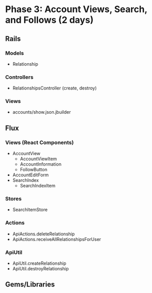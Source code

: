 # Phase 3: Account Views, Search, and Follows (2 days)

## Rails
### Models
* Relationship

### Controllers
* RelationshipsController (create, destroy)

### Views
* accounts/show.json.jbuilder

## Flux
### Views (React Components)
* AccountView
  - AccountViewItem
  - AccountInformation
  - FollowButton
* AccountEditForm
* SearchIndex
  - SearchIndexItem

### Stores
* SearchItemStore

### Actions
* ApiActions.deleteRelationship
* ApiActions.receiveAllRelationshipsForUser

### ApiUtil
* ApiUtil.createRelationship
* ApiUtil.destroyRelationship

## Gems/Libraries
